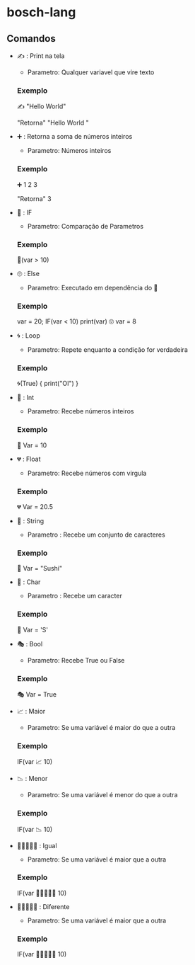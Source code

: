 # bosch-lang


## Comandos

- ✍ : Print na tela
    - Parametro: Qualquer variavel que vire texto
    ### Exemplo
    
    ✍ "Hello World"

    "Retorna" "Hello World "

- ➕ : Retorna a soma de números inteiros
    - Parametro: Números inteiros

    ### Exemplo
    
    ➕ 1 2 3 
    
    "Retorna" 3


- 🤔 : IF
    - Parametro: Comparação de Parametros
    ### Exemplo

    🤔(var > 10) 
    
- 🙄 : Else
    - Parametro: Executado em dependência do 🤔
    ### Exemplo

    var = 20;
    IF(var < 10)
        print(var) 
    🙄
        var = 8
    
- 🌀 : Loop
    - Parametro: Repete enquanto a condição for verdadeira
    ### Exemplo

    🌀(True)
    {
        print("OI")
    }
    
- 💖 : Int
    - Parametro: Recebe números inteiros
    ### Exemplo

    💖 Var = 10

- 💔 : Float
    - Parametro: Recebe números com virgula
    ### Exemplo

    💔 Var = 20.5 

- 🍣 : String
    - Parametro : Recebe um conjunto de caracteres
    ### Exemplo

    🍣 Var = "Sushi"

- 🍘 : Char
    - Parametro : Recebe um caracter
    ### Exemplo

    🍘 Var = 'S'

- 🎭 : Bool
    - Parametro: Recebe True ou False
    ### Exemplo

    🎭 Var = True

- 📈 : Maior
    - Parametro: Se uma variável é maior do que a outra
    ### Exemplo

    IF(var 📈 10)

- 📉 : Menor
    - Parametro: Se uma variável é menor do que a outra
    ### Exemplo

    IF(var 📉 10)

- 👩🏻‍🤝‍👩🏻 : Igual
    - Parametro: Se uma variável é maior que a outra
    ### Exemplo

    IF(var 👩🏻‍🤝‍👩🏻 10)

- 👩🏼‍🤝‍👩🏻 : Diferente
    - Parametro: Se uma variável é maior que a outra
    ### Exemplo

    IF(var 👩🏼‍🤝‍👩🏻 10)





    



       


    
     
     


